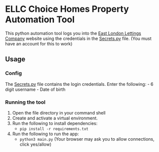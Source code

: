 # ELLC Choice Homes Property Automation Tool

This python automation tool logs you into the [East London Lettings Company](ellcchoicehomes.org.uk/) website
using the credentials in the [Secrets.py](Secrets.py) file. (You must have an account for this to work)

## Usage

### Config
The [Secrets.py](Secrets.py) file contains the login credentials.
Enter the following:
    - 6 digit username 
    - Date of birth

### Running the tool
1. Open the file directory in your command shell
2. Create and activate a virtual environment.
2. Run the following to install dependencies:
   - `pip install -r requirements.txt`
3. Run the following to run the app:
   - `python3 main.py`
   (Your browser may ask you to allow connections, click yes/allow)
